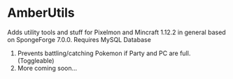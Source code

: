 # AmberUtils
Adds utility tools and stuff for Pixelmon and Mincraft 1.12.2 in general based on SpongeForge 7.0.0.
Requires MySQL Database

1. Prevents battling/catching Pokemon if Party and PC are full. (Toggleable)
2. More coming soon...
